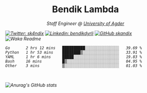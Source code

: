 <h1 align="center"> Bendik Lambda </h1>
<p align="center"><em>Staff Engineer @ <a href="http://www.uia.no">University of Agder</a></p>



[![Twitter: sk4ndix](https://img.shields.io/twitter/follow/sk4ndix?style=social)](https://twitter.com/sk4ndix)
[![Linkedin: bendikdyrli](https://img.shields.io/badge/-bendikdyrli-blue?style=flat-square&logo=Linkedin&logoColor=white&link=https://www.linkedin.com/in/bendikdyrli/)](https://www.linkedin.com/in/bendikdyrli/)
[![GitHub skandix](https://img.shields.io/github/followers/skandix?label=follow&style=social)](https://github.com/skandix)
![Waka Readme](https://github.com/skandix/skandix/workflows/Waka%20Readme/badge.svg)


<!--START_SECTION:waka-->
```text
Go       2 hrs 12 mins   ██████████░░░░░░░░░░░░░░░   39.69 % 
Python   1 hr 53 mins    ████████▒░░░░░░░░░░░░░░░░   33.91 % 
YAML     1 hr 6 mins     █████░░░░░░░░░░░░░░░░░░░░   19.83 % 
Bash     16 mins         █▒░░░░░░░░░░░░░░░░░░░░░░░   04.95 % 
Other    3 mins          ▒░░░░░░░░░░░░░░░░░░░░░░░░   01.03 % 
```
<!--END_SECTION:waka-->

  <br>
  
![Anurag's GitHub stats](https://github-readme-stats.vercel.app/api?username=skandix&show_icons=true&theme=tokyonight)


